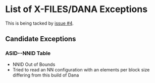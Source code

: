 # List of X-FILES/DANA Exceptions

This is being tacked by [issue #4](https://github.com/bu-icsg/xfiles-dana/issues/4).

## Candidate Exceptions

### ASID--NNID Table

* NNID Out of Bounds
* Tried to read an NN configuration with an elements per block size differing from this build of Dana
